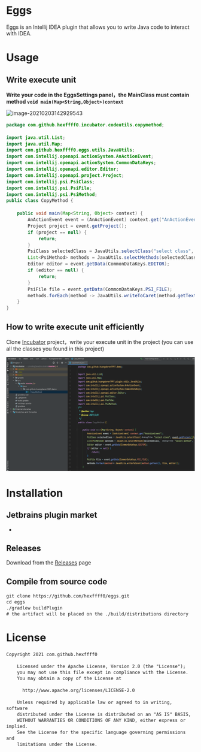 # Eggs

Eggs is an Intellij IDEA plugin that allows you to write Java code to interact with IDEA.

# Usage

## Write execute unit

**Write your code in the EggsSettings panel，the MainClass must contain method  `void main(Map<String,Object>)context`**

![image-20210203142929543](./doc/images/Eggs-usage.gif)

```java
package com.github.hexffff0.incubator.codeutils.copymethod;

import java.util.List;
import java.util.Map;
import com.github.hexffff0.eggs.utils.JavaUtils;
import com.intellij.openapi.actionSystem.AnActionEvent;
import com.intellij.openapi.actionSystem.CommonDataKeys;
import com.intellij.openapi.editor.Editor;
import com.intellij.openapi.project.Project;
import com.intellij.psi.PsiClass;
import com.intellij.psi.PsiFile;
import com.intellij.psi.PsiMethod;
public class CopyMethod {

    public void main(Map<String, Object> context) {
        AnActionEvent event = (AnActionEvent) context.get("AnActionEvent");
        Project project = event.getProject();
        if (project == null) {
            return;
        }
        PsiClass selectedClass = JavaUtils.selectClass("select class", project);
        List<PsiMethod> methods = JavaUtils.selectMethods(selectedClass, "select method", true, true);
        Editor editor = event.getData(CommonDataKeys.EDITOR);
        if (editor == null) {
            return;
        }
        PsiFile file = event.getData(CommonDataKeys.PSI_FILE);
        methods.forEach(method -> JavaUtils.writeToCaret(method.getText(), file, editor));
    }
}
```

## How to write execute unit efficiently

Clone [Incubator](https://github.com/hexffff0/incubator) project，write your execute unit in the project (you can use all the classes you found in this project)

![image-20210208134928962](./doc/images/example-8.png)

# Installation

## Jetbrains plugin market

- 

## Releases

Download from the [Releases](https://github.com/hexffff0/eggs/releases) page

## Compile from source code

```shell
git clone https://github.com/hexffff0/eggs.git
cd eggs
./gradlew buildPlugin
# the artifact will be placed on the ./build/distributions directory
```

# License

``` 
Copyright 2021 com.github.hexffff0

    Licensed under the Apache License, Version 2.0 (the "License");
    you may not use this file except in compliance with the License.
    You may obtain a copy of the License at

      http://www.apache.org/licenses/LICENSE-2.0

    Unless required by applicable law or agreed to in writing, software
    distributed under the License is distributed on an "AS IS" BASIS,
    WITHOUT WARRANTIES OR CONDITIONS OF ANY KIND, either express or implied.
    See the License for the specific language governing permissions and
    limitations under the License.
```

